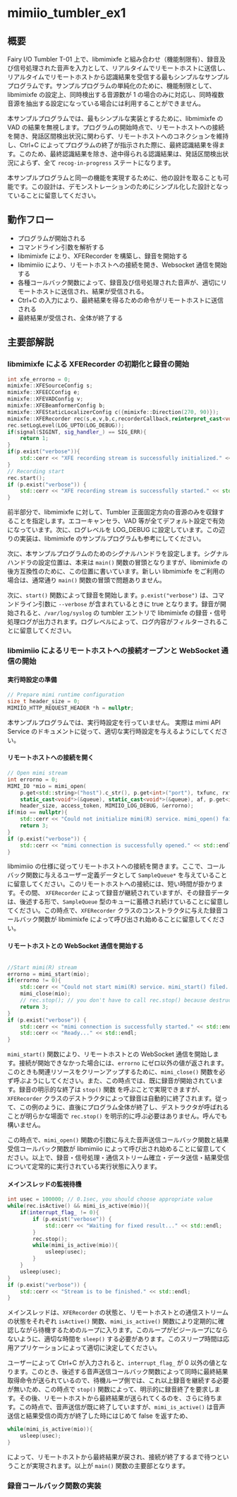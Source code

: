 # mimiio_tumbler_ex1

## 概要

Fairy I/O Tumbler T-01 上で、libmimixfe と組み合わせ（機能制限有）、録音及び信号処理された音声を入力として、リアルタイムでリモートホストに送信し、リアルタイムでリモートホストから認識結果を受信する最もシンプルなサンプルプログラムです。サンプルプログラムの単純化のために、機能制限として、libmimixfe の設定上、同時検出する音源数が 1 の場合のみに対応し、同時複数音源を抽出する設定になっている場合には利用することができません。

本サンプルプログラムでは、最もシンプルな実装とするために、libmimixfe の VAD の結果を無視します。プログラムの開始時点で、リモートホストへの接続を開き、発話区間検出状況に関わらず、リモートホストへのコネクションを維持し、Ctrl+C によってプログラムの終了が指示された際に、最終認識結果を得ます。このため、最終認識結果を除き、途中得られる認識結果は、発話区間検出状況によらず、全て `recog-in-progress` ステートになります。

本サンプルプログラムと同一の機能を実現するために、他の設計を取ることも可能です。この設計は、デモンストレーションのためにシンプル化した設計となっていることに留意してください。

## 動作フロー

- プログラムが開始される
- コマンドライン引数を解析する
- libmimixfe により、XFERecorder を構築し、録音を開始する
- libmimiio により、リモートホストへの接続を開き、Websocket 通信を開始する
- 各種コールバック関数によって、録音及び信号処理された音声が、適切にリモートホストに送信され、結果が受信される。
- Ctrl+C の入力により、最終結果を得るための命令がリモートホストに送信される
- 最終結果が受信され、全体が終了する

## 主要部解説

### libmimixfe による XFERecorder の初期化と録音の開始

``````````.cpp
int xfe_errorno = 0;
mimixfe::XFESourceConfig s;
mimixfe::XFEECConfig e;
mimixfe::XFEVADConfig v;
mimixfe::XFEBeamformerConfig b;
mimixfe::XFEStaticLocalizerConfig c({mimixfe::Direction(270, 90)});
mimixfe::XFERecorder rec(s,e,v,b,c,recorderCallback,reinterpret_cast<void*>(&queue));
rec.setLogLevel(LOG_UPTO(LOG_DEBUG));
if(signal(SIGINT, sig_handler_) == SIG_ERR){
	return 1;
}
if(p.exist("verbose")){
	std::cerr << "XFE recording stream is successfully initialized." << std::endl;
}
// Recording start
rec.start();
if (p.exist("verbose")) {
	std::cerr << "XFE recording stream is successfully started." << std::endl;
}
``````````

前半部分で、libmimixfe に対して、Tumbler 正面固定方向の音源のみを収録することを指定します。エコーキャンセラ、VAD 等が全てデフォルト設定で有効になっています。次に、ログレベルを LOG_DEBUG に設定しています。この辺りの実装は、libmimixfe のサンプルプログラムも参考にしてください。

次に、本サンプルプログラムのためのシグナルハンドラを設定します。シグナルハンドラの設定位置は、本来は `main()` 関数の冒頭となりますが、libmimixfe の後方互換性のために、この位置に書いています。新しい libmimixfe をご利用の場合は、通常通り `main()` 関数の冒頭で問題ありません。

次に、`start()` 関数によって録音を開始します。`p.exist("verbose")` は、コマンドライン引数に `--verbose` が含まれているときに true となります。録音が開始されると、`/var/log/syslog` の tumbler エントリで libmimixfe の録音・信号処理ログが出力されます。ログレベルによって、ログ内容がフィルターされることに留意してください。

### libmimiio によるリモートホストへの接続オープンと WebSocket 通信の開始

#### 実行時設定の準備

``````````.cpp
// Prepare mimi runtime configuration
size_t header_size = 0;
MIMIIO_HTTP_REQUEST_HEADER *h = nullptr;
``````````

本サンプルプログラムでは、実行時設定を行っていません。 実際は mimi API Service のドキュメントに従って、適切な実行時設定を与えるようにしてください。

#### リモートホストへの接続を開く

``````````.cpp
// Open mimi stream
int errorno = 0;
MIMI_IO *mio = mimi_open(
	p.get<std::string>("host").c_str(), p.get<int>("port"), txfunc, rxfunc,
	static_cast<void*>(&queue), static_cast<void*>(&queue), af, p.get<int>("rate"), p.get<int>("channel"), h,
	header_size, access_token, MIMIIO_LOG_DEBUG, &errorno);
if(mio == nullptr){
	std::cerr << "Could not initialize mimi(R) service. mimi_open() failed: " << mimi_strerror(errorno) << " (" << errorno << ")"<< "\n";		 
	return 3;
}
if (p.exist("verbose")) {
	std::cerr << "mimi connection is successfully opened." << std::endl;
}
``````````

libmimiio の仕様に従ってリモートホストへの接続を開きます。ここで、コールバック関数に与えるユーザー定義データとして `SampleQueue*` を与えていることに留意してください。このリモートホストへの接続には、短い時間が掛かります。その間、 `XFERecorder` によって録音が継続されていますが、その録音データは、後述する形で、`SampleQueue` 型のキューに蓄積され続けていることに留意してください。この時点で、`XFERecorder` クラスのコンストラクタに与えた録音コールバック関数が libmimixfe によって呼び出され始めることに留意してください。

#### リモートホストとの WebSocket 通信を開始する

``````````.cpp

//Start mimi(R) stream
errorno = mimi_start(mio);
if(errorno != 0){
	std::cerr << "Could not start mimi(R) service. mimi_start() filed. See syslog in detail.\n";
	mimi_close(mio);
	// rec.stop(); // you don't have to call rec.stop() because destructor of XFERecorder class will clean up automatically.
	return 3;
}
if (p.exist("verbose")) {
	std::cerr << "mimi connection is successfully started." << std::endl;
	std::cerr << "Ready..." << std::endl;
}
``````````

`mimi_start()` 関数により、リモートホストとの WebSocket 通信を開始します。接続が開始できなかった場合には、`errorno` にゼロ以外の値が返されます。このときも関連リソースをクリーンアップするために、`mimi_close()` 関数を必ず呼ぶようにしてください。また、この時点では、既に録音が開始されています。録音の明示的な終了は `stop()` 関数
を呼ぶことで実現できますが、`XFERecorder` クラスのデストラクタによって録音は自動的に終了されます。従って、この例のように、直後にプログラム全体が終了し、デストラクタが呼ばれることが明らかな場面で `rec.stop()` を明示的に呼ぶ必要はありません。呼んでも構いません。

この時点で、`mimi_open()` 関数の引数に与えた音声送信コールバック関数と結果受信コールバック関数が libmimiio によって呼び出され始めることに留意してください。以上で、録音・信号処理・通信ストリーム確立・データ送信・結果受信について定常的に実行されている実行状態に入ります。

#### メインスレッドの監視待機

``````````.cpp
int usec = 100000; // 0.1sec, you should choose appropriate value
while(rec.isActive() && mimi_is_active(mio)){
	if(interrupt_flag_ != 0){
		if (p.exist("verbose")) {
			std::cerr << "Waiting for fixed result..." << std::endl;
		}
		rec.stop();
		while(mimi_is_active(mio)){
			usleep(usec);
		}
	}
	usleep(usec);
}
if (p.exist("verbose")) {
	std::cerr << "Stream is to be finished." << std::endl;
}

``````````

メインスレッドは、`XFERecorder` の状態と、リモートホストとの通信ストリームの状態をそれぞれ `isActive()` 関数、`mimi_is_active()` 関数により定期的に確認しながら待機するためのループに入ります。このループがビジーループにならないように、適切な時間を `sleep()` する必要があります。このスリープ時間は応用アプリケーションによって適切に決定してください。

ユーザーによって Ctrl+C が入力されると、`interrupt_flag_` が 0 以外の値となります。このとき、後述する音声送信コールバック関数によって同時に最終結果取得命令が送られているので、待機ループ側では、これ以上録音を継続する必要が無いため、この時点で `stop()` 関数によって、明示的に録音終了を要求します。その後、リモートホストから最終結果が送られてくるのを、さらに待ちます。この時点で、音声送信が既に終了していますが、`mimi_is_active()` は音声送信と結果受信の両方が終了した時にはじめて false を返すため、

``````````.cpp
while(mimi_is_active(mio)){
	usleep(usec);
}
``````````

によって、リモートホストから最終結果が戻され、接続が終了するまで待つということが実現されます。以上が `main()` 関数の主要部となります。

### 録音コールバック関数の実装










